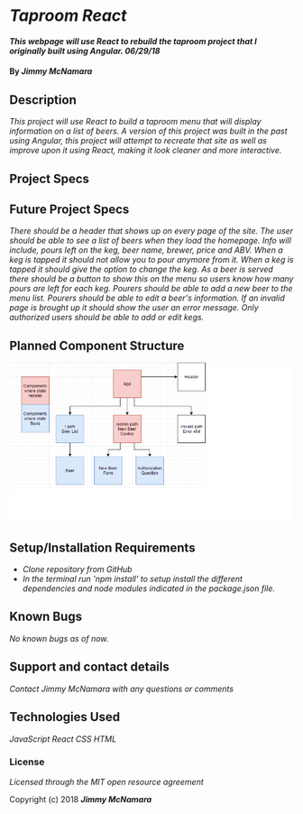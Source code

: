 # _Taproom React_

#### _This webpage will use React to rebuild the taproom project that I originally built using Angular.  06/29/18_

#### By _**Jimmy McNamara**_

## Description

_This project will use React to build a taproom menu that will display information on a list of beers. A version of this project was built in the past using Angular, this project will attempt to recreate that site as well as improve upon it using React, making it look cleaner and more interactive._

## Project Specs



## Future Project Specs

_There should be a header that shows up on every page of the site._
_The user should be able to see a list of beers when they load the homepage. Info will include, pours left on the keg, beer name, brewer, price and ABV._
_When a keg is tapped it should not allow you to pour anymore from it._
_When a keg is tapped it should give the option to change the keg._
_As a beer is served there should be a button to show this on the menu so users know how many pours are left for each keg._
_Pourers should be able to add a new beer to the menu list._
_Pourers should be able to edit a beer's information._
_If an invalid page is brought up it should show the user an error message._
_Only authorized users should be able to add or edit kegs._

## Planned Component Structure

![picture](src/assets/images/component-tree-2.png)

## Setup/Installation Requirements

* _Clone repository from GitHub_
* _In the terminal run 'npm install' to setup install the different dependencies and node modules indicated in the package.json file._

## Known Bugs

_No known bugs as of now._

## Support and contact details

_Contact Jimmy McNamara with any questions or comments_

## Technologies Used

_JavaScript_
_React_
_CSS_
_HTML_

### License

*Licensed through the MIT open resource agreement*

Copyright (c) 2018 **_Jimmy McNamara_**
